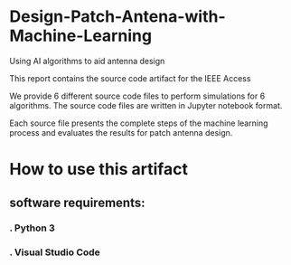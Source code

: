 # Design-Patch-Antena-with-Machine-Learning
Using AI algorithms to aid antenna design

This report contains the source code artifact for the IEEE Access

We provide 6 different source code files to perform simulations for 6 algorithms. The source code files are written in Jupyter notebook format.

Each source file presents the complete steps of the machine learning process and evaluates the results for patch antenna design.

# How to use this artifact

## software requirements:
### \. Python 3
### \. Visual Studio Code

